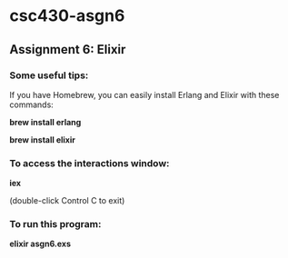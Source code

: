 # csc430-asgn6

## Assignment 6: Elixir


### Some useful tips:
If you have Homebrew, you can easily install Erlang and Elixir with these commands:

**brew install erlang**

**brew install elixir**

### To access the interactions window:

**iex**

(double-click Control C to exit)

### To run this program:

**elixir asgn6.exs**
